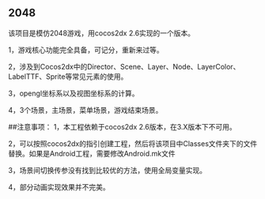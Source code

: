 ## 2048

该项目是模仿2048游戏，用cocos2dx 2.6实现的一个版本。

1，游戏核心功能完全具备，可记分，重新来过等。

2，涉及到Cocos2dx中的Director、Scene、Layer、Node、LayerColor、LabelTTF、Sprite等常见元素的使用。

3，opengl坐标系以及视图坐标系的计算。

4，3个场景，主场景，菜单场景，游戏结束场景。


##注意事项：
1，本工程依赖于cocos2dx 2.6版本，在3.X版本下不可用。

2，可以按照cocos2dx的指引创建工程，然后将该项目中Classes文件夹下的文件替换。如果是Android工程，需要修改Android.mk文件

3，场景间切换传参没有找到比较优的方法，使用全局变量实现。

4，部分动画实现效果并不完美。
